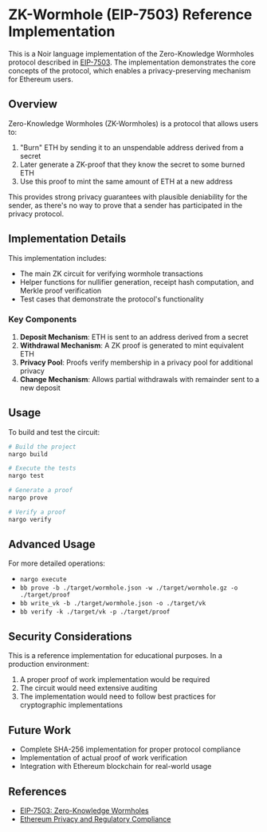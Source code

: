 # ZK-Wormhole (EIP-7503) Reference Implementation

This is a Noir language implementation of the Zero-Knowledge Wormholes protocol described in [EIP-7503](https://eips.ethereum.org/EIPS/eip-7503). The implementation demonstrates the core concepts of the protocol, which enables a privacy-preserving mechanism for Ethereum users.

## Overview

Zero-Knowledge Wormholes (ZK-Wormholes) is a protocol that allows users to:

1. "Burn" ETH by sending it to an unspendable address derived from a secret
2. Later generate a ZK-proof that they know the secret to some burned ETH
3. Use this proof to mint the same amount of ETH at a new address

This provides strong privacy guarantees with plausible deniability for the sender, as there's no way to prove that a sender has participated in the privacy protocol.

## Implementation Details

This implementation includes:

- The main ZK circuit for verifying wormhole transactions
- Helper functions for nullifier generation, receipt hash computation, and Merkle proof verification
- Test cases that demonstrate the protocol's functionality

### Key Components

1. **Deposit Mechanism**: ETH is sent to an address derived from a secret
2. **Withdrawal Mechanism**: A ZK proof is generated to mint equivalent ETH
3. **Privacy Pool**: Proofs verify membership in a privacy pool for additional privacy
4. **Change Mechanism**: Allows partial withdrawals with remainder sent to a new deposit

## Usage

To build and test the circuit:

```bash
# Build the project
nargo build

# Execute the tests
nargo test

# Generate a proof
nargo prove

# Verify a proof
nargo verify
```

## Advanced Usage

For more detailed operations:

- `nargo execute`
- `bb prove -b ./target/wormhole.json -w ./target/wormhole.gz -o ./target/proof`
- `bb write_vk -b ./target/wormhole.json -o ./target/vk`
- `bb verify -k ./target/vk -p ./target/proof`

## Security Considerations

This is a reference implementation for educational purposes. In a production environment:

1. A proper proof of work implementation would be required
2. The circuit would need extensive auditing
3. The implementation would need to follow best practices for cryptographic implementations

## Future Work

- Complete SHA-256 implementation for proper protocol compliance
- Implementation of actual proof of work verification
- Integration with Ethereum blockchain for real-world usage

## References

- [EIP-7503: Zero-Knowledge Wormholes](https://eips.ethereum.org/EIPS/eip-7503)
- [Ethereum Privacy and Regulatory Compliance](https://ssrn.com/abstract=4563364)
